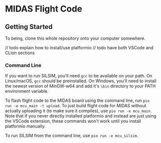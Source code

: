 # MIDAS Flight Code

## Getting Started

To being, clone this whole repository onto your computer somewhere.

// todo explain how to install/use platformio
// todo have both VSCode and CLion sections

### Command Line
If you want to run SILSIM, you'll need `gcc` to be available on your path. 
On Linux/macOS, `gcc` should be preinstalled. 
On Windows, you'll need to install the newest version of MinGW-w64 and add it's
`\bin` directory to your PATH environment variable.

To flash flight code to the MIDAS board using the command line, run
`pio run -e mcu_main -t upload`. To just build flight code for MIDAS without
actually uploading it (to make sure it compiles), use `pio run -e mcu_main`.
Note that if you never directly installed platformio and instead are just using
the VSCode extension, these commands won't work until you install platformio
manually.

To run SILSIM from the command line, use `pio run -e mcu_silsim`.
